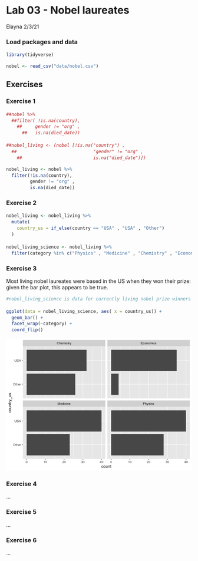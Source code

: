 Lab 03 - Nobel laureates
================
Elayna
2/3/21

### Load packages and data

``` r
library(tidyverse) 
```

``` r
nobel <- read_csv("data/nobel.csv")
```

## Exercises

### Exercise 1

``` r
##nobel %>% 
  ##filter( !is.na(country),
    ##     gender != "org" ,
      ##   is.na(died_date))

##nobel_living <- (nobel [!is.na("country") , 
  ##                             "gender" != "org" , 
    ##                           is.na("died_date")])
```

``` r
nobel_living <- nobel %>% 
  filter(!is.na(country),
         gender != "org" ,
         is.na(died_date))
```

### Exercise 2

``` r
nobel_living <- nobel_living %>% 
  mutate(
    country_us = if_else(country == "USA" , "USA" , "Other")
  )

nobel_living_science <- nobel_living %>% 
  filter(category %in% c("Physics" , "Medicine" , "Chemistry" , "Economics"))
```

### Exercise 3

Most living nobel laureates were based in the US when they won their
prize: given the bar plot, this appears to be true.

``` r
#nobel_living_science is data for currently living nobel prize winners in #one of the sciences (physics, medicine, chem, econ) who are categorized #as winning while living in the US or elsewhere

ggplot(data = nobel_living_science, aes( x = country_us)) +
  geom_bar() +
  facet_wrap(~category) +
  coord_flip()
```

![](lab-03_files/figure-gfm/bar-plot-1.png)<!-- -->

### Exercise 4

…

### Exercise 5

…

### Exercise 6

…
